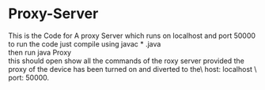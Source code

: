 ﻿# Proxy-Server
This is the Code for A proxy Server which runs on localhost and port 50000 \
to run the code just compile using javac * .java \
then run java Proxy\
this should open show all the commands of the roxy server provided the proxy of the device has been turned on and diverted to the\ host: localhost \ port: 50000.
